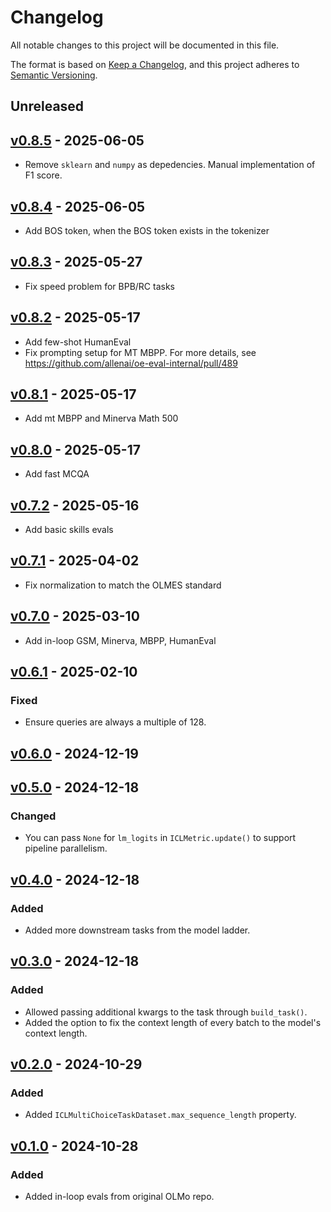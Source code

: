 # Changelog

All notable changes to this project will be documented in this file.

The format is based on [Keep a Changelog](https://keepachangelog.com/en/1.0.0/),
and this project adheres to [Semantic Versioning](https://semver.org/spec/v2.0.0.html).

## Unreleased

## [v0.8.5](https://github.com/allenai/OLMo-in-loop-evals/releases/tag/v0.8.4) - 2025-06-05

- Remove `sklearn` and `numpy` as depedencies. Manual implementation of F1 score.

## [v0.8.4](https://github.com/allenai/OLMo-in-loop-evals/releases/tag/v0.8.4) - 2025-06-05

- Add BOS token, when the BOS token exists in the tokenizer

## [v0.8.3](https://github.com/allenai/OLMo-in-loop-evals/releases/tag/v0.8.3) - 2025-05-27

- Fix speed problem for BPB/RC tasks

## [v0.8.2](https://github.com/allenai/OLMo-in-loop-evals/releases/tag/v0.8.2) - 2025-05-17

- Add few-shot HumanEval
- Fix prompting setup for MT MBPP. For more details, see https://github.com/allenai/oe-eval-internal/pull/489

## [v0.8.1](https://github.com/allenai/OLMo-in-loop-evals/releases/tag/v0.8.1) - 2025-05-17

- Add mt MBPP and Minerva Math 500

## [v0.8.0](https://github.com/allenai/OLMo-in-loop-evals/releases/tag/v0.8.0) - 2025-05-17

- Add fast MCQA

## [v0.7.2](https://github.com/allenai/OLMo-in-loop-evals/releases/tag/v0.7.2) - 2025-05-16

- Add basic skills evals

## [v0.7.1](https://github.com/allenai/OLMo-in-loop-evals/releases/tag/v0.7.1) - 2025-04-02

- Fix normalization to match the OLMES standard

## [v0.7.0](https://github.com/allenai/OLMo-in-loop-evals/releases/tag/v0.7.0) - 2025-03-10

- Add in-loop GSM, Minerva, MBPP, HumanEval

## [v0.6.1](https://github.com/allenai/OLMo-in-loop-evals/releases/tag/v0.6.1) - 2025-02-10

### Fixed

- Ensure queries are always a multiple of 128.

## [v0.6.0](https://github.com/allenai/OLMo-in-loop-evals/releases/tag/v0.6.0) - 2024-12-19

## [v0.5.0](https://github.com/allenai/OLMo-in-loop-evals/releases/tag/v0.5.0) - 2024-12-18

### Changed

- You can pass `None` for `lm_logits` in `ICLMetric.update()` to support pipeline parallelism.

## [v0.4.0](https://github.com/allenai/OLMo-in-loop-evals/releases/tag/v0.4.0) - 2024-12-18

### Added

- Added more downstream tasks from the model ladder.

## [v0.3.0](https://github.com/allenai/OLMo-in-loop-evals/releases/tag/v0.3.0) - 2024-12-18

### Added

- Allowed passing additional kwargs to the task through `build_task()`.
- Added the option to fix the context length of every batch to the model's context length.

## [v0.2.0](https://github.com/allenai/OLMo-in-loop-evals/releases/tag/v0.2.0) - 2024-10-29

### Added

- Added `ICLMultiChoiceTaskDataset.max_sequence_length` property.

## [v0.1.0](https://github.com/allenai/OLMo-in-loop-evals/releases/tag/v0.1.0) - 2024-10-28

### Added

- Added in-loop evals from original OLMo repo.
